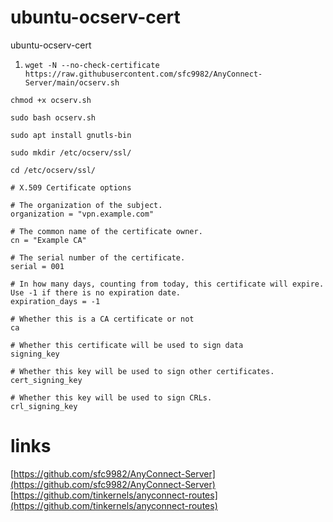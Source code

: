# ubuntu-ocserv-cert
ubuntu-ocserv-cert

1. `wget -N --no-check-certificate https://raw.githubusercontent.com/sfc9982/AnyConnect-Server/main/ocserv.sh`

`chmod +x ocserv.sh`

`sudo bash ocserv.sh`

`sudo apt install gnutls-bin`

`sudo mkdir /etc/ocserv/ssl/`

`cd /etc/ocserv/ssl/`

```
# X.509 Certificate options

# The organization of the subject.
organization = "vpn.example.com"

# The common name of the certificate owner.
cn = "Example CA"

# The serial number of the certificate.
serial = 001

# In how many days, counting from today, this certificate will expire. Use -1 if there is no expiration date.
expiration_days = -1

# Whether this is a CA certificate or not
ca

# Whether this certificate will be used to sign data
signing_key

# Whether this key will be used to sign other certificates.
cert_signing_key

# Whether this key will be used to sign CRLs.
crl_signing_key
```


# links
[https://github.com/sfc9982/AnyConnect-Server](https://github.com/sfc9982/AnyConnect-Server)
[https://github.com/tinkernels/anyconnect-routes](https://github.com/tinkernels/anyconnect-routes)

